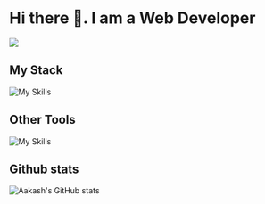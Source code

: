 # Hi there 👋. I am a Web Developer
![](https://komarev.com/ghpvc/?username=Dark-ak&color=green)

## My Stack

![My Skills](https://skillicons.dev/icons?i=mongodb,express,react,nodejs,django)

## Other Tools
![My Skills](https://skillicons.dev/icons?i=python,mysql,tailwind,nextjs,figma,flutter,vite)

## Github stats

![Aakash's GitHub stats](https://github-readme-stats.vercel.app/api?username=Dark-ak&show_icons=true&theme=synthwave)


